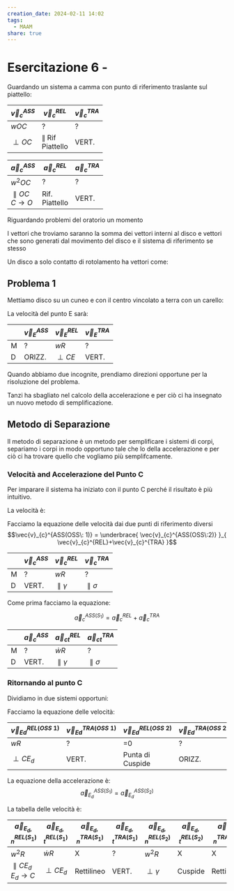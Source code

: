```yaml
---
creation_date: 2024-02-11 14:02
tags:
  - MAAM
share: true
---
```

# Esercitazione 6 - 

Guardando un sistema a camma con punto di riferimento traslante sul piattello:

<!Diagramma sistema>


| $\vec{v}_{c}^{ASS}$ | $\vec{v}_{c}^{REL}$          | $\vec{v}_{c}^{TRA}$ |
| ------------------- | ---------------------------- | ------------------- |
| $wOC$               | ?                            | ?                   |
| $\perp OC$          | $\parallel$ Rif<br>Piattello | VERT.               |

| $\vec{a}_{c}^{ASS}$        | $\vec{a}_{c}^{REL}$ | $\vec{a}_{c}^{TRA}$ |
| -------------------------- | ------------------- | ------------------- |
| $w^{2}OC$                  | ?                   | ?                   |
| $\parallel OC$<br>$C\to O$ | Rif.<br>Piattello   | VERT.               |

<!Diagramma somma vettori>

Riguardando problemi del oratorio un momento

<!Diagrammi problemi>

I vettori che troviamo saranno la somma dei vettori interni al disco e vettori che sono generati dal movimento del disco e il sistema di riferimento se stesso

Un disco a solo contatto di rotolamento ha vettori come:

<!Diagramma vettori disco a solo rotolamento>

## Problema 1

Mettiamo disco su un cuneo e con il centro vincolato a terra con un carello:

<!Diagramma problema>

La velocità del punto E sarà:


|     | $\vec{v}_{E}^{ASS}$ | $\vec{v}_{E}^{REL}$ | $\vec{v}_{E}^{TRA}$ |
| --- | ------------------- | ------------------- | ------------------- |
| M   | ?                   | $wR$                | ?                   |
| D   | ORIZZ.              | $\perp CE$          | VERT.               |
<!Diagramma vettori velocità>

Quando abbiamo due incognite, prendiamo direzioni opportune per la risoluzione del problema.

Tanzi ha sbagliato nel calcolo della accelerazione e per ciò ci ha insegnato un nuovo metodo di semplificazione.

## Metodo di Separazione

Il metodo di separazione è un metodo per semplificare i sistemi di corpi, separiamo i corpi in modo opportuno tale che lo della accelerazione e per ciò ci ha trovare quello che vogliamo più semplifcamente.

### Velocità and Accelerazione del Punto C

Per imparare il sistema ha iniziato con il punto C perché il risultato è più intuitivo.

<!Diagramma separazione nel punto C>

La velocità è:

Facciamo la equazione delle velocità dai due punti di riferimento diversi
$$\vec{v}_{c}^{ASS(OSS\: 1)} = \underbrace{ \vec{v}_{c}^{ASS(OSS\:2)} }_{ \vec{v}_{c}^{REL}+\vec{v}_{c}^{TRA} }$$

|     | $\vec{v}_{c}^{ASS}$ | $\vec{v}_c^{REL}$  | $\vec{v}_{c}^{TRA}$ |
| --- | ------------------- | ------------------ | ------------------- |
| M   | ?                   | $wR$               | ?                   |
| D   | VERT.               | $\parallel \gamma$ | $\parallel \sigma$  |

<!Diagramma somma vettori velocità>

Come prima facciamo la equazione:

$$\vec{a}_{c}^{ASS(S_{1})} = \vec{a}_{c}^{REL} + \vec{a}_{c}^{TRA}$$


|     | $\vec{a}_{c}^{ASS}$ | $\vec{a}_{ct}^{REL}$ | $\vec{a}_{ct}^{TRA}$ |
| --- | ------------------- | -------------------- | -------------------- |
| M   | ?                   | $\dot{w}R$           | ?                    |
| D   | VERT.               | $\parallel \gamma$   | $\parallel \sigma$   |
<!Diagramma vettori accelerazione>

### Ritornando al punto C

Dividiamo in due sistemi opportuni:

<!Diagramma separazione in due sistema opportuni>

Facciamo la equazione delle velocità:


| $\vec{v}_{Ed}^{REL(OSS\:1)}$ | $\vec{v}_{Ed}^{TRA(OSS\:1)}$ | $\vec{v}_{Ed}^{REL(OSS\:2)}$ | $\vec{v}_{Ed}^{TRA(OSS\:2)}$ |
| ---------------------------- | ---------------------------- | ---------------------------- | ---------------------------- |
| $wR$                         | ?                            | =0                           | ?                            |
| $\perp CE_{d}$               | VERT.                        | Punta di<br>Cuspide          | ORIZZ.                       |

<!Diagramma somma di vettori velocita punto Ed>

La equazione della accelerazione è:
$$\vec{a}_{E_{d}}^{ASS(S_{1})} = \vec{a}_{E_{d}}^{ASS(S_{2})}$$

La tabella delle velocità è:


| $\vec{a}_{E_{d},n}^{REL(S_{1})}$   | $\vec{a}_{E_{d},t}^{REL(S_{1})}$ | $\vec{a}_{E_{d},n}^{TRA(S_{1})}$ | $\vec{a}_{E_{d},t}^{TRA(S_{1})}$ | $\vec{a}_{E_{d},n}^{REL(S_{2})}$ | $\vec{a}_{E_{d},t}^{REL(S_{2})}$ | $\vec{a}_{E_{d},n}^{TRA(S_{2})}$ | $\vec{a}_{E_{d},t}^{TRA(S_{2})}$ |
| ---------------------------------- | -------------------------------- | -------------------------------- | -------------------------------- | -------------------------------- | -------------------------------- | -------------------------------- | -------------------------------- |
| $w^{2}R$                           | $\dot{w}R$                       | X                                | ?                                | $w^{2}R$                         | X                                | X                                | ?                                |
| $\parallel CE_{d}$<br>$E_{d}\to C$ | $\perp CE_d$                     | Rettilineo                       | VERT.                            | $\perp\gamma$                    | Cuspide                          | Rettilineo                       | ORIZZ.                           |




